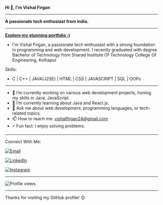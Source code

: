  __Hi 👋, I'm Vishal Firgan__
__________________

__A passionate tech enthusiast from india.__

_____________

__[ Explore my stunning portfolio :) ](https://vishalfirgan.github.io/My-Portfolio/)__



   - I'm Vishal Firgan, a passionate tech enthusiast with a strong foundation in programming and web development.
    I recently graduated with degree Bachelor of Technology from Sharad Institute Of Technology College Of Engineering, Kolhapur

    

Skills:
           
-  C | C++ | JAVA(J2SE) | HTML | CSS | JAVASCRIPT | SQL  | OOPs 


___


- 🔭 I’m currently working on various web development projects, honing my skills in Java, JavaScript.
- 🌱 I’m currently learning about Java and React.js.
- 💬 Ask me about web development, programming languages, or tech-related topics.
- 📫 How to reach me: [vishalfirgan24@gmail.com](mailto:vishalfirgan24@gmail.com)
- ⚡ Fun fact: I enjoy solving problems.


_______________


Connect With Me:


[![Email](https://img.shields.io/badge/Email-Contact%20Me-red)](mailto:vishalfirgan24@gmail.com)

[![LinkedIn](https://img.shields.io/badge/LinkedIn-Connect-blue)](https://www.linkedin.com/in/vishal-firgan-2440bb226/)

[![Instagram](https://img.shields.io/badge/Instagram-Follow-red)](https://www.instagram.com/vishal_firgan/)

---

![Profile views](https://komarev.com/ghpvc/?username=vishalfirgan&color=brightgreen)


____________________________

Thanks for visiting my GitHub profile! 😊

